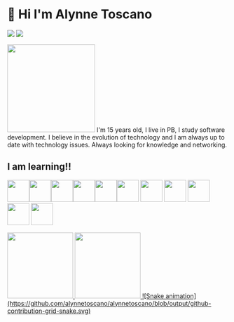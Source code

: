 #  👋 Hi I'm Alynne Toscano
<a href="https://www.instagram.com/alynnetoscano_/?next=%2F" target="_blank">
<img src="https://img.shields.io/badge/-Instagram-%23E4405F?style=for-the-badge&logo=instagram&logoColor=white" target="_blank"></a>   
<a href="https://www.linkedin.com/in/alynne-toscano-vasconcelos-709355253/" target="_blank">
<img src="https://img.shields.io/badge/-LinkedIn-%230077B5?style=for-the-badge&logo=linkedin&logoColor=white" target="_blank"></a>

<img width="200" src="https://user-images.githubusercontent.com/115585444/207155613-5ca754e6-deb3-4e46-a903-9aed98c15c39.png"> I'm 15 years old, I live in PB, I study software development. I believe in the evolution of technology and I am always up to date with technology issues. Always looking for knowledge and networking.





## I am learning!!

<img width="50" src="https://cdn.jsdelivr.net/gh/devicons/devicon/icons/javascript/javascript-original.svg" /><img width="50" src="https://cdn.jsdelivr.net/gh/devicons/devicon/icons/html5/html5-plain-wordmark.svg" /><img width="50" src= "https://cdn.jsdelivr.net/gh/devicons/devicon/icons/android/android-original.svg"/><img width="50" src="https://cdn.jsdelivr.net/gh/devicons/devicon/icons/csharp/csharp-original.svg" /><img width="50" src= "https://cdn.jsdelivr.net/gh/devicons/devicon/icons/cplusplus/cplusplus-original.svg"/><img width="50" src= "https://cdn.jsdelivr.net/gh/devicons/devicon/icons/css3/css3-original.svg"/>
<img width="50" src= "https://cdn.jsdelivr.net/gh/devicons/devicon/icons/devicon/devicon-original.svg"/>
<img width="50" src="https://cdn.jsdelivr.net/gh/devicons/devicon/icons/ruby/ruby-plain-wordmark.svg" />
<img width="50" src= "https://cdn.jsdelivr.net/gh/devicons/devicon/icons/git/git-original.svg"/>
<img width="50" src="https://cdn.jsdelivr.net/gh/devicons/devicon/icons/vscode/vscode-original.svg" />
<img width="50" src="https://cdn.jsdelivr.net/gh/devicons/devicon/icons/github/github-original.svg" />







<div>
<a href="https://github.com/seu-usuário-aqui">
<img height="150em" src="https://github-readme-stats.vercel.app/api/top-langs/?username=alynnetoscano&layout=compact&langs_count=7&theme=dracula"/>
<img height="150em" src="https://github-readme-stats.vercel.app/api?username=alynnetoscano&show_icons=true&theme=dracula&include_all_commits=true&count_private=true"/>
  </di>
![Snake animation](https://github.com/alynnetoscano/alynnetoscano/blob/output/github-contribution-grid-snake.svg)

